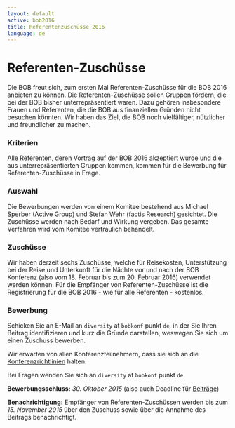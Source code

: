 ```yaml
---
layout: default
active: bob2016
title: Referentenzuschüsse 2016
language: de
---
```


# Referenten-Zuschüsse

Die BOB freut sich, zum ersten Mal Referenten-Zuschüsse für die BOB 2016
anbieten zu können.  Die Referenten-Zuschüsse sollen Gruppen fördern,
die bei der BOB bisher unterrepräsentiert waren.  Dazu gehören
insbesondere Frauen und Referenten, die die BOB aus finanziellen
Gründen nicht besuchen könnten.  Wir haben das Ziel, die BOB noch
vielfältiger, nützlicher und freundlicher zu machen.

### Kriterien

Alle Referenten, deren Vortrag auf der BOB 2016 akzeptiert
wurde und die aus unterrepräsentierten Gruppen kommen, kommen für die
Bewerbung für Referenten-Zuschüsse in Frage.

### Auswahl

Die Bewerbungen werden von einem Komitee bestehend aus
Michael Sperber (Active Group) und Stefan Wehr (factis Research)
gesichtet.  Die Zuschüsse werden nach Bedarf und Wirkung vergeben.
Das gesamte Verfahren wird vom Komitee vertraulich behandelt.

### Zuschüsse

Wir haben derzeit sechs Zuschüsse, welche für Reisekosten,
Unterstützung bei der Reise und Unterkunft für die Nächte vor und nach
der BOB Konferenz (also vom 18. Februar bis zum 20. Februar 2016)
verwendet werden können. Für die Empfänger von Referenten-Zuschüsse
ist die Registrierung für die BOB 2016 - wie für alle Referenten -
kostenlos.

### Bewerbung

Schicken Sie an E-Mail an `diversity` at `bobkonf` punkt `de`, in der Sie
Ihren Beitrag identifizieren und kurz die Gründe darstellen, weswegen
Sie sich um einen Zuschuss bewerben.

Wir erwarten von allen Konferenzteilnehmern, dass sie sich an die
[Konferenzrichtlinien](http://bobkonf.de/de/policies.html) halten.

Bei Fragen wenden Sie sich an `diversity` at `bobkonf` punkt `de`.

**Bewerbungsschluss:** *30. Oktober 2015* (also auch Deadline für [Beiträge](cfp.html))

**Benachrichtigung:** Empfänger von Referenten-Zuschüssen werden bis zum
*15. November 2015* über den Zuschuss sowie über die Annahme des
Beitrags benachrichtigt.
